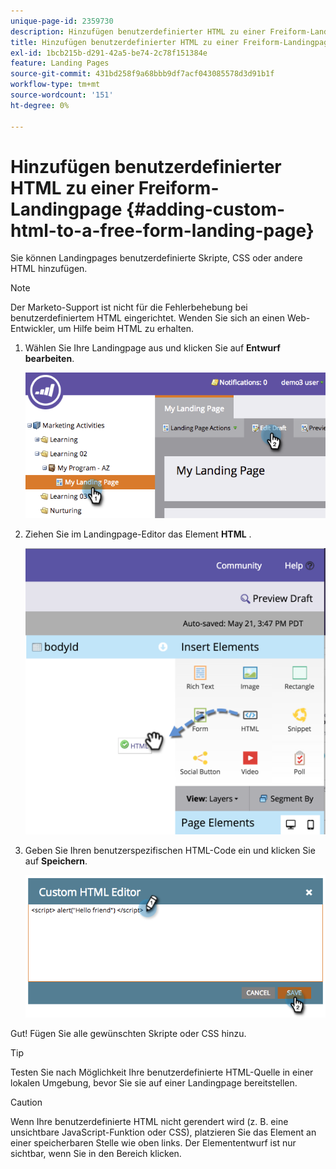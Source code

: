 ```yaml
---
unique-page-id: 2359730
description: Hinzufügen benutzerdefinierter HTML zu einer Freiform-Landingpage - Marketo Docs - Produktdokumentation
title: Hinzufügen benutzerdefinierter HTML zu einer Freiform-Landingpage
exl-id: 1bcb215b-d291-42a5-be74-2c78f151384e
feature: Landing Pages
source-git-commit: 431bd258f9a68bbb9df7acf043085578d3d91b1f
workflow-type: tm+mt
source-wordcount: '151'
ht-degree: 0%

---
```


# Hinzufügen benutzerdefinierter HTML zu einer Freiform-Landingpage {#adding-custom-html-to-a-free-form-landing-page}

Sie können Landingpages benutzerdefinierte Skripte, CSS oder andere HTML hinzufügen.

>[!NOTE]
>
>Der Marketo-Support ist nicht für die Fehlerbehebung bei benutzerdefiniertem HTML eingerichtet. Wenden Sie sich an einen Web-Entwickler, um Hilfe beim HTML zu erhalten.

1. Wählen Sie Ihre Landingpage aus und klicken Sie auf **Entwurf bearbeiten**.

   ![](assets/image2014-9-17-12-3a2-3a15.png)

1. Ziehen Sie im Landingpage-Editor das Element **HTML** .

   ![](assets/image2015-5-21-15-3a52-3a42.png)

1. Geben Sie Ihren benutzerspezifischen HTML-Code ein und klicken Sie auf **Speichern**.

   ![](assets/image2014-9-17-12-3a3-3a39.png)

Gut! Fügen Sie alle gewünschten Skripte oder CSS hinzu.

>[!TIP]
>
>Testen Sie nach Möglichkeit Ihre benutzerdefinierte HTML-Quelle in einer lokalen Umgebung, bevor Sie sie auf einer Landingpage bereitstellen.

>[!CAUTION]
>
>Wenn Ihre benutzerdefinierte HTML nicht gerendert wird (z. B. eine unsichtbare JavaScript-Funktion oder CSS), platzieren Sie das Element an einer speicherbaren Stelle wie oben links. Der Elemententwurf ist nur sichtbar, wenn Sie in den Bereich klicken.
